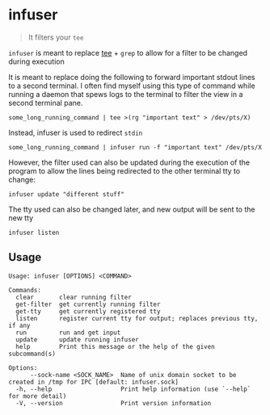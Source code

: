 # infuser
> It filters your `tee`

`infuser` is meant to replace [tee](https://man7.org/linux/man-pages/man1/tee.1.html) + `grep` to allow for a filter to be changed during execution

It is meant to replace doing the following to forward important stdout lines to a second terminal.
I often find myself using this type of command while running a daemon that spews logs to the terminal to filter
the view in a second terminal pane.
```
some_long_running_command | tee >(rg "important text" > /dev/pts/X)
```

Instead, infuser is used to redirect `stdin` 
```
some_long_running_command | infuser run -f "important text" /dev/pts/X
```

However, the filter used can also be updated during the execution of the program to allow the lines being redirected
to the other terminal tty to change:
```
infuser update "different stuff"
```

The tty used can also be changed later, and new output will be sent to the new tty
```
infuser listen
```

## Usage
```
Usage: infuser [OPTIONS] <COMMAND>

Commands:
  clear       clear running filter
  get-filter  get currently running filter
  get-tty     get currently registered tty
  listen      register current tty for output; replaces previous tty, if any
  run         run and get input
  update      update running infuser
  help        Print this message or the help of the given subcommand(s)

Options:
      --sock-name <SOCK_NAME>  Name of unix domain socket to be created in /tmp for IPC [default: infuser.sock]
  -h, --help                   Print help information (use `--help` for more detail)
  -V, --version                Print version information
```
